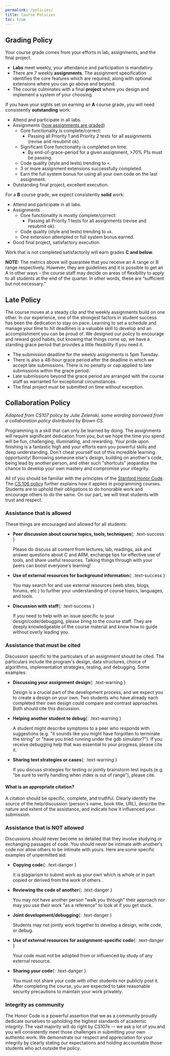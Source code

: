 ```yaml
---
permalink: /policies/
title: Course Policies
toc: true
---
```



## Grading Policy
Your course grade comes from your efforts in lab, assignments, and the final project.

+ __Labs__ meet weekly, your attendance and participation is mandatory.
+ There are 7 weekly __assignments__. The assignment specification identifies the core features which are required, along with optional extensions where you can go above and beyond.
+ The course culminates with a final __project__ where you design and implement a system of your choosing.


If you have your sights set on earning an __A__ course grade, you will need consistently __outstanding__ work:
+ Attend and participate in all labs.
+ Assignments ([how assignments are graded](/assignments#grading))
    - Core functionality is complete/correct:
        - Passing all Priority 1 and Priority 2 tests for all assignments (revise and resubmit ok).
    - Significant Core functionality is completed on time:
        - By end-of-grace-period for a given assignment, >70% P1s must be passing.
    - Code quality (style and tests) trending to `+`.
    - 3 or more assignment extensions successfully completed.
    - Earn the full system bonus for using all your own code on the last assignment.
+ Outstanding final project, excellent execution.

For a __B__ course grade, we expect consistently __solid__ work:
+ Attend and participate in all labs.
+ Assignments
    - Core functionality is mostly complete/correct:
        - Passing all Priority 1 tests for all assignments (revise and resubmit ok).
    - Code quality (style and tests) trending to `ok`.
    - One extension attempted or full system bonus earned.
+ Good final project, satisfactory execution.

Work that is not completed satisfactorily will earn grades **C and below**.

**NOTE:** The metrics above will guarantee that you receive an  A range  or B range respectively. However, they are guidelines and it is possible to get an A in other ways – the course staff may decide on areas of flexibility to apply to all students at the end of the quarter. In other words, these are “sufficient but not necessary.” 

## Late Policy

The course moves at a steady clip and the weekly assignments build on one other. In our experience, one of the strongest factors in student success has been the dedication to stay on pace. Learning to set a schedule and manage your time to hit deadlines is a valuable skill to develop and an accomplishment you can be proud of.  We designed our policy to encourage and reward good habits, but knowing that things come up, we have a standing grace period that provides a little flexibility if you need it. 

- The submission deadline for the weekly assignments is 5pm Tuesday.
- There is also a 48-hour grace period after the deadline in which we accept late submissions. There is no penalty or cap applied to late submissions within the grace period.
- Late submissions beyond the grace period are arranged with the course staff as warranted for exceptional circumstances.
- The final project must be submitted on time without exception.




## Collaboration Policy

*Adapted from CS107 policy by Julie Zelenski, some wording borrowed from a
collaboration policy distributed by Brown CS.*

Programming is a skill that can only be learned by doing. The assignments will require significant
dedication from you, but we hope the time you spend will be fun, challenging, illuminating, and rewarding. 
Your pride upon finishing is a fantastic high and
your efforts earn you powerful skills and deep understanding. Don't cheat
yourself out of this incredible learning opportunity! Borrowing someone else's
design, building on another's code, being lead by another person, and other
such "shortcuts" jeopardize the chance to develop your own mastery and
compromise your integrity.

All of you should be familiar with the principles of the [Stanford Honor
Code](https://communitystandards.stanford.edu/student-conduct-process/honor-code-and-fundamental-standard#honor-code). The [CS
106 policy](https://web.stanford.edu/class/archive/cs/cs106b/cs106b.1222/honor_code)
further explains how it applies in programming courses. Students are to uphold their
obligations to do honorable work and encourage others to do the same. On our
part, we will treat students with trust and respect.

<style>
    li .text-success:before {
        content:  '\f087';
        font-family: "FontAwesome";
        margin-right: 4px;
    }
    li .text-warning:before {
        content: '\f071';
        font-family: "FontAwesome";
        margin-right: 4px;
    }
    li .text-danger:before {
        content: '\f05e';
        font-family: "FontAwesome";
        margin-right: 4px;
    }
</style>

### Assistance that is allowed

These things are encouraged and allowed for all students:

- __Peer discussion about course topics, tools, techniques__{: .text-success }

    Please do discuss all content from lectures, lab, readings, ask and answer questions about C and ARM, exchange tips for effective use of tools, and share useful resources. Talking things through with your peers can boost everyone's learning!

- __Use of external resources for background information__{: .text-success }

    You may search for and use external resources (web sites, blogs, forums, etc.) to further your understanding of course topics, languages, and tools.

- __Discussion with staff__{: .text-success }

    If you need to help with an issue specific to your design/code/debugging, please bring to the course staff. They are deeply knowledgeable of the course material and know how to guide without overly leading you.

### Assistance that must be cited

Discussion specific to the particulars of an
assignment should be cited. The particulars include the program's design, data structures, choice of algorithms,
implementation strategies, testing, and debugging. Some examples:

- __Discussing your assignment design__{: .text-warning }

    Design is a crucial part of the development process, and we expect you to create a design on your own. Two students who have already each completed their own design could compare and contrast approaches. Both should cite this discussion.

- __Helping another student to debug__{: .text-warning }

    A student might describe symptoms to a peer who responds with suggestions (e.g. "it sounds like you might have forgotten to terminate the string" or  "have you tried running under the gdb simulator?"). If you receive debugging help that was essential to your progress, please cite it.

- __Sharing test strategies or cases__{: .text-warning }

    If you discuss strategies for testing or jointly brainstorm test inputs (e.g. "be sure to verify handling when index is out of range"), please cite.

#### What is an appropriate citation?

A citation should be specific, complete, and truthful. Clearly identify the source of the help/discussion (person's
name, book title, URL), describe the nature and extent of the
assistance, and indicate how it influenced
your submission.

### Assistance that is NOT allowed

Discussions should never become so detailed that they involve studying or exchanging passages of code.  You
should never be intimate with another's code nor allow others to
be intimate with yours. Here are some specific examples of unpermitted
aid:

- __Copying code__{: .text-danger }

    It is plagiarism to submit work as your own which is whole or in part copied or
derived from the work of others .

- __Reviewing the code of another__{: .text-danger }

    You may not have another person "walk you through"
their approach nor may you use their work "as a reference" to
look at if you get stuck.

- __Joint development/debugging__{: .text-danger }

    Students may not jointly work together to develop
a design, write code, or debug. 

- __Use of external resources for assignment-specific code__{: .text-danger }

    Your code must not be adopted from or influenced by study of any external resource. 

- __Sharing your code__{: .text-danger }

    You must not share your code with other students nor
publicly post it. After completing the course, you are expected to take reasonable security precautions
to maintain your work privately.

### Integrity as community

The Honor Code is a powerful assertion that we as a community proudly
dedicate ourselves to upholding the highest standards of academic
integrity. The vast majority will do right by CS107e -- we ask a lot
of you and you will consistently meet those challenges in submitting your
own authentic work. We demonstrate our respect and appreciation for your integrity by 
clearly stating our expectations and holding accountable
those students who act outside the policy.

